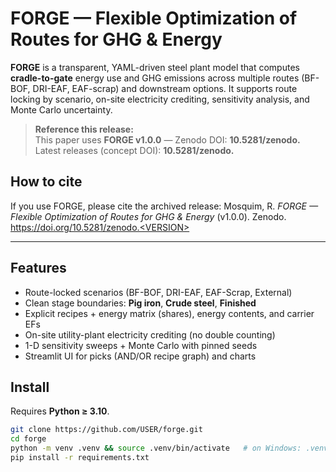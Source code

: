 # FORGE — Flexible Optimization of Routes for GHG & Energy

**FORGE** is a transparent, YAML-driven steel plant model that computes **cradle-to-gate** energy use and GHG emissions across multiple routes (BF-BOF, DRI-EAF, EAF-scrap) and downstream options. It supports route locking by scenario, on-site electricity crediting, sensitivity analysis, and Monte Carlo uncertainty.

> **Reference this release:**  
> This paper uses **FORGE v1.0.0** — Zenodo DOI: **10.5281/zenodo.<VERSION>**  
> Latest releases (concept DOI): **10.5281/zenodo.<CONCEPT>**

## How to cite
If you use FORGE, please cite the archived release:
Mosquim, R. *FORGE — Flexible Optimization of Routes for GHG & Energy* (v1.0.0). Zenodo. https://doi.org/10.5281/zenodo.<VERSION>


---

## Features
- Route-locked scenarios (BF-BOF, DRI-EAF, EAF-Scrap, External)
- Clean stage boundaries: **Pig iron**, **Crude steel**, **Finished**
- Explicit recipes + energy matrix (shares), energy contents, and carrier EFs
- On-site utility-plant electricity crediting (no double counting)
- 1-D sensitivity sweeps + Monte Carlo with pinned seeds
- Streamlit UI for picks (AND/OR recipe graph) and charts

## Install
Requires **Python ≥ 3.10**.

```bash
git clone https://github.com/USER/forge.git
cd forge
python -m venv .venv && source .venv/bin/activate   # on Windows: .venv\Scripts\activate
pip install -r requirements.txt
